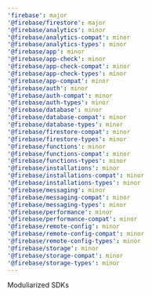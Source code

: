 ```yaml
---
'firebase': major
'@firebase/firestore': major
'@firebase/analytics': minor
'@firebase/analytics-compat': minor
'@firebase/analytics-types': minor
'@firebase/app': minor
'@firebase/app-check': minor
'@firebase/app-check-compat': minor
'@firebase/app-check-types': minor
'@firebase/app-compat': minor
'@firebase/auth': minor
'@firebase/auth-compat': minor
'@firebase/auth-types': minor
'@firebase/database': minor
'@firebase/database-compat': minor
'@firebase/database-types': minor
'@firebase/firestore-compat': minor
'@firebase/firestore-types': minor
'@firebase/functions': minor
'@firebase/functions-compat': minor
'@firebase/functions-types': minor
'@firebase/installations': minor
'@firebase/installations-compat': minor
'@firebase/installations-types': minor
'@firebase/messaging': minor
'@firebase/messaging-compat': minor
'@firebase/messaging-types': minor
'@firebase/performance': minor
'@firebase/performance-compat': minor
'@firebase/remote-config': minor
'@firebase/remote-config-compat': minor
'@firebase/remote-config-types': minor
'@firebase/storage': minor
'@firebase/storage-compat': minor
'@firebase/storage-types': minor
---
```


Moduliarized SDKs
